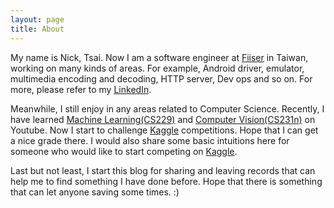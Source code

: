 ```yaml
---
layout: page
title: About
---
```

My name is Nick, Tsai. Now I am a software engineer at [Fiiser](https://www.fiiser.com) in Taiwan, working on many kinds of areas. For example, Android driver, emulator, multimedia encoding and decoding, HTTP server, Dev ops and so on. For more, please refer to my [LinkedIn](https://www.linkedin.com/in/nick-hungi-tsai-a74699a2/).

Meanwhile, I still enjoy in any areas related to Computer Science. Recently, I have learned [Machine Learning(CS229)](http://cs229.stanford.edu/) and [Computer Vision(CS231n)](http://cs231n.stanford.edu/) on Youtube. Now I start to challenge [Kaggle](https://www.kaggle.com) competitions. Hope that I can get a nice grade there. I would also share some basic intuitions here for someone who would like to start competing on [Kaggle](https://www.kaggle.com).

Last but not least, I start this blog for sharing and leaving records that can help me to find something I have done before. Hope that there is something that can let anyone saving some times. :)
